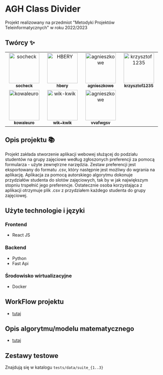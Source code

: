 # AGH Class Divider

Projekt realizowany na przedmiot "Metodyki Projektów Teleinformatycznych" w roku 2022/2023

## Twórcy ✨

<table>
  <tbody>
    <tr>
        <td align="center" valign="top" width="14.28%"><a href="https://github.com/socheck"><img src="https://avatars.githubusercontent.com/u/56121251?v=4" width="100px;" alt="socheck"/><br /><sub><b>socheck</b></td>
        <td align="center" valign="top" width="14.28%"><a href="https://github.com/hbery"><img src="https://avatars.githubusercontent.com/u/44197723?v=4" width="100px;" alt="HBERY"/><br /><sub><b>hbery</b></td>
        <td align="center" valign="top" width="14.28%"><a href="https://github.com/agnieszkowe"><img src="https://avatars.githubusercontent.com/u/56120693?v=4" width="100px;" alt="agnieszkowe"/><br /><sub><b>agnieszkowe</b></td>
        <td align="center" valign="top" width="14.28%"><a href="https://github.com/krzysztofd1235"><img src="https://avatars.githubusercontent.com/u/56120661?v=4" width="100px;" alt="krzysztof1235"/><br /><sub><b>krzysztof1235</b></td>
    </tr>
        <tr>
        <td align="center" valign="top" width="14.28%"><a href="https://github.com/kowaleuro"><img src="https://avatars.githubusercontent.com/u/56120668?v=4" width="100px;" alt="kowaleuro"/><br /><sub><b>kowaleuro</b></td>
        <td align="center" valign="top" width="14.28%"><a href="https://github.com/wik-kwik"><img src="https://avatars.githubusercontent.com/u/67471556?v=4" width="100px;" alt="wik-kwik"/><br /><sub><b>wik-kwik</b></td>
        <td align="center" valign="top" width="14.28%"><a href="https://github.com/vvafwgsv"><img src="https://avatars.githubusercontent.com/u/56120588?v=4" width="100px;" alt="agnieszkowe"/><br /><sub><b>vvafwgsv</b></td>
    </tr>
  </tbody>
</table>

## Opis projektu 📚

Projekt zakłada stworzenie aplikacji webowej służącej do podziału studentów na grupy zajęciowe według zgłoszonych preferencji za pomocą formularza - użyte zewnętrzne narzędzia. Zestaw preferencji jest eksportowany do formatu .csv, który następnie jest możliwy do wgrania na aplikację. Aplikacja za pomocą autorskiego algorytmu dokonuje przydziałów studenta do slotów zajęciowych, tak by w jak największym stopniu trspełnić jego preferencje. Ostatecznie osoba korzystająca z aplikacji otrzymuje plik .csv z przydziałem każdego studenta do grupy zajęciowej.

## Użyte technologie i języki

### Frontend

- React JS

### Backend

- Python
- Fast Api

### Środowisko wirtualizacyjne

- Docker

## WorkFlow projektu

* [tutaj](_docs/WORKFLOW.md)

## Opis algorytmu/modelu matematycznego

* [tutaj](/_docs/ENGINE_MODEL.md)

## Zestawy testowe

Znajdują się w katalogu `tests/data/suite_{1..3}`
